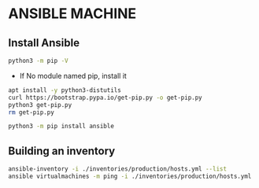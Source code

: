 # ANSIBLE MACHINE

## Install Ansible

```sh
python3 -m pip -V
```

- If No module named pip, install it

```sh
apt install -y python3-distutils
curl https://bootstrap.pypa.io/get-pip.py -o get-pip.py
python3 get-pip.py
rm get-pip.py
```

```sh
python3 -m pip install ansible
```

## Building an inventory

```sh
ansible-inventory -i ./inventories/production/hosts.yml --list
ansible virtualmachines -m ping -i ./inventories/production/hosts.yml
```
